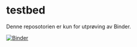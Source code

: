 # testbed
Denne reposotorien er kun for utprøving av Binder.

[![Binder](https://mybinder.org/badge_logo.svg)](https://mybinder.org/v2/gh/dag1701/testbed/HEAD)
